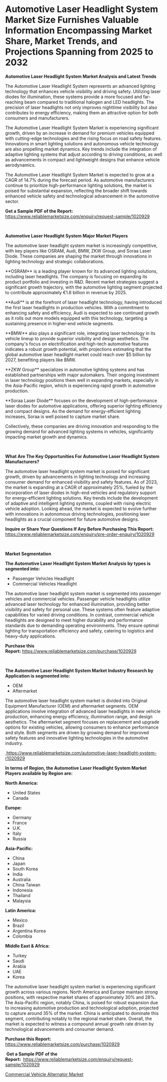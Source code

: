 <p><h1>Automotive Laser Headlight System Market Size Furnishes Valuable Information Encompassing Market Share, Market Trends, and Projections Spanning from 2025 to 2032</h1></p><p><strong>Automotive Laser Headlight System Market Analysis and Latest Trends</strong></p>
<p><p>The Automotive Laser Headlight System represents an advanced lighting technology that enhances vehicle visibility and driving safety. Utilizing laser diodes for illumination, these systems provide a more focused and far-reaching beam compared to traditional halogen and LED headlights. The precision of laser headlights not only improves nighttime visibility but also contributes to energy efficiency, making them an attractive option for both consumers and manufacturers.</p><p>The Automotive Laser Headlight System Market is experiencing significant growth, driven by an increase in demand for premium vehicles equipped with cutting-edge technologies and the rising focus on road safety features. Innovations in smart lighting solutions and autonomous vehicle technology are also propelling market dynamics. Key trends include the integration of adaptive lighting systems that adjust according to driving conditions, as well as advancements in compact and lightweight designs that enhance vehicle aerodynamics.</p><p>The Automotive Laser Headlight System Market is expected to grow at a CAGR of 14.7% during the forecast period. As automotive manufacturers continue to prioritize high-performance lighting solutions, the market is poised for substantial expansion, reflecting the broader shift towards enhanced vehicle safety and technological advancement in the automotive sector.</p></p>
<p><strong>Get a Sample PDF of the Report:&nbsp;</strong> <a href="https://www.reliablemarketsize.com/enquiry/request-sample/1020929?utm_campaign=2334&utm_medium=2&utm_source=Github&utm_content=ia&utm_term=30032025&utm_id=automotive-laser-headlight-system">https://www.reliablemarketsize.com/enquiry/request-sample/1020929</a></p>
<p>&nbsp;</p>
<p><strong>Automotive Laser Headlight System Major Market Players</strong></p>
<p><p>The automotive laser headlight system market is increasingly competitive, with key players like OSRAM, Audi, BMW, ZKW Group, and Soraa Laser Diode. These companies are shaping the market through innovations in lighting technology and strategic collaborations.</p><p>**OSRAM** is a leading player known for its advanced lighting solutions, including laser headlights. The company is focusing on expanding its product portfolio and investing in R&D. Recent market strategies suggest a significant growth trajectory, with the automotive lighting segment projected to contribute approximately €1.6 billion in revenue by 2025.</p><p>**Audi** is at the forefront of laser headlight technology, having introduced the first laser headlights in production vehicles. With a commitment to enhancing safety and efficiency, Audi is expected to see continued growth as it rolls out more models equipped with this technology, targeting a sustaining presence in higher-end vehicle segments.</p><p>**BMW** also plays a significant role, integrating laser technology in its vehicle lineup to provide superior visibility and design aesthetics. The company's focus on electrification and high-tech automotive features indicates a robust growth potential, with projections estimating that the global automotive laser headlight market could reach over $5 billion by 2027, benefiting players like BMW.</p><p>**ZKW Group** specializes in automotive lighting systems and has established partnerships with major automakers. Their ongoing investment in laser technology positions them well in expanding markets, especially in the Asia-Pacific region, which is experiencing rapid growth in automotive production.</p><p>**Soraa Laser Diode** focuses on the development of high-performance laser diodes for automotive applications, offering superior lighting efficiency and compact designs. As the demand for energy-efficient lighting increases, Soraa is well poised to capture market share.</p><p>Collectively, these companies are driving innovation and responding to the growing demand for advanced lighting systems in vehicles, significantly impacting market growth and dynamics.</p></p>
<p>&nbsp;</p>
<p><strong>What Are The Key Opportunities For Automotive Laser Headlight System Manufacturers?</strong></p>
<p><p>The automotive laser headlight system market is poised for significant growth, driven by advancements in lighting technology and increasing consumer demand for enhanced visibility and safety features. As of 2023, the market is expanding at a CAGR of approximately 25%, fueled by the incorporation of laser diodes in high-end vehicles and regulatory support for energy-efficient lighting solutions. Key trends include the development of adaptive and intelligent lighting systems, coupled with rising electric vehicle adoption. Looking ahead, the market is expected to evolve further with innovations in autonomous driving technologies, positioning laser headlights as a crucial component for future automotive designs.</p></p>
<p><strong>Inquire or Share Your Questions If Any Before Purchasing This Report:</strong> <a href="https://www.reliablemarketsize.com/enquiry/pre-order-enquiry/1020929?utm_campaign=2334&utm_medium=2&utm_source=Github&utm_content=ia&utm_term=30032025&utm_id=automotive-laser-headlight-system">https://www.reliablemarketsize.com/enquiry/pre-order-enquiry/1020929</a></p>
<p>&nbsp;</p>
<p><strong>Market Segmentation</strong></p>
<p><strong>The Automotive Laser Headlight System Market Analysis by types is segmented into:</strong></p>
<p><ul><li>Passenger Vehicles Headlight</li><li>Commercial Vehicles Headlight</li></ul></p>
<p><p>The automotive laser headlight system market is segmented into passenger vehicles and commercial vehicles. Passenger vehicle headlights utilize advanced laser technology for enhanced illumination, providing better visibility and safety for personal use. These systems often feature adaptive capabilities for varied driving conditions. In contrast, commercial vehicle headlights are designed to meet higher durability and performance standards due to demanding operating environments. They ensure optimal lighting for transportation efficiency and safety, catering to logistics and heavy-duty applications.</p></p>
<p><strong>Purchase this Report:&nbsp;</strong><a href="https://www.reliablemarketsize.com/purchase/1020929?utm_campaign=2334&utm_medium=2&utm_source=Github&utm_content=ia&utm_term=30032025&utm_id=automotive-laser-headlight-system">https://www.reliablemarketsize.com/purchase/1020929</a></p>
<p>&nbsp;</p>
<p><strong>The Automotive Laser Headlight System Market Industry Research by Application is segmented into:</strong></p>
<p><ul><li>OEM</li><li>Aftermarket</li></ul></p>
<p><p>The automotive laser headlight system market is divided into Original Equipment Manufacturer (OEM) and aftermarket segments. OEM applications involve integration of advanced laser headlights in new vehicle production, enhancing energy efficiency, illumination range, and design aesthetics. The aftermarket segment focuses on replacement and upgrade options for existing vehicles, allowing consumers to enhance performance and style. Both segments are driven by growing demand for improved safety features and innovative lighting technologies in the automotive industry.</p></p>
<p><a href="https://www.reliablemarketsize.com/automotive-laser-headlight-system-r1020929?utm_campaign=2334&utm_medium=2&utm_source=Github&utm_content=ia&utm_term=30032025&utm_id=automotive-laser-headlight-system">&nbsp;https://www.reliablemarketsize.com/automotive-laser-headlight-system-r1020929</a></p>
<p><strong>In terms of Region, the Automotive Laser Headlight System Market Players available by Region are:</strong></p>
<p>
    <p> <strong> North America: </strong>
        <ul>
            <li>United States</li>
            <li>Canada</li>
        </ul>
        </p> 
    <p> <strong> Europe: </strong>
        <ul>
            <li>Germany</li>
            <li>France</li>
            <li>U.K.</li>
            <li>Italy</li>
            <li>Russia</li>
        </ul>
        </p> 
    <p> <strong> Asia-Pacific: </strong>
        <ul>
            <li>China</li>
            <li>Japan</li>
            <li>South Korea</li>
            <li>India</li>
            <li>Australia</li>
            <li>China Taiwan</li>
            <li>Indonesia</li>
            <li>Thailand</li>
            <li>Malaysia</li>
        </ul>
        </p> 
    <p> <strong> Latin America: </strong>
        <ul>
            <li>Mexico</li>
            <li>Brazil</li>
            <li>Argentina Korea</li>
            <li>Colombia</li>
        </ul>
        </p> 
    <p> <strong> Middle East & Africa: </strong>
        <ul>
            <li>Turkey</li>
            <li>Saudi</li>
            <li>Arabia</li>
            <li>UAE</li>
            <li>Korea</li>
        </ul>
    </p>
    </p>
<p><p>The automotive laser headlight system market is experiencing significant growth across various regions. North America and Europe maintain strong positions, with respective market shares of approximately 30% and 28%. The Asia-Pacific region, notably China, is poised for robust expansion due to increasing automotive production and technological adoption, projected to capture around 35% of the market. China is anticipated to dominate this segment, contributing notably to the regional market share. Overall, the market is expected to witness a compound annual growth rate driven by technological advancements and consumer demand.</p></p>
<p><strong>Purchase this Report: </strong><a href="https://www.reliablemarketsize.com/purchase/1020929?utm_campaign=2334&utm_medium=2&utm_source=Github&utm_content=ia&utm_term=30032025&utm_id=automotive-laser-headlight-system">https://www.reliablemarketsize.com/purchase/1020929</a></p>
<p>&nbsp;<strong>Get a Sample PDF of the Report:&nbsp;&nbsp;</strong><a href="https://www.reliablemarketsize.com/enquiry/request-sample/1020929?utm_campaign=2334&utm_medium=2&utm_source=Github&utm_content=ia&utm_term=30032025&utm_id=automotive-laser-headlight-system">https://www.reliablemarketsize.com/enquiry/request-sample/1020929</a></p>
<p><strong></strong></p>
<p><p><a href="https://github.com/suleimannichelle7/Market-Research-Report-List-1/blob/main/commercial-vehicle-alternator-market.md?utm_campaign=2334&utm_medium=2&utm_source=Github&utm_content=ia&utm_term=30032025&utm_id=automotive-laser-headlight-system">Commercial Vehicle Alternator Market</a></p></p>